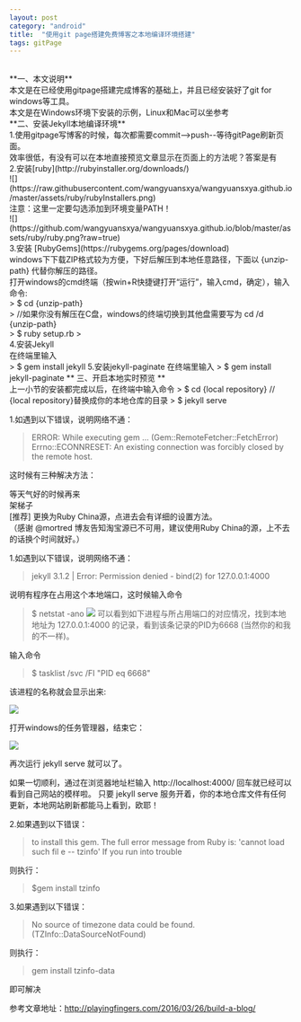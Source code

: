 ```yaml
---
layout: post
category: "android"
title:  "使用git page搭建免费博客之本地编译环境搭建"
tags: gitPage
---
```

<br>
**一、本文说明**<br>
本文是在已经使用gitpage搭建完成博客的基础上，并且已经安装好了git for windows等工具。 <br>
本文是在Windows环境下安装的示例，Linux和Mac可以坐参考<br>
**二、安装Jekyll本地编译环境**<br>
1.使用gitpage写博客的时候，每次都需要commit-->push--等待gitPage刷新页面。 <br>
效率很低，有没有可以在本地直接预览文章显示在页面上的方法呢？答案是有<br>
2.安装[ruby](http://rubyinstaller.org/downloads/)<br>
![](https://raw.githubusercontent.com/wangyuansxya/wangyuansxya.github.io/master/assets/ruby/rubyInstallers.png) <br>
注意：这里一定要勾选添加到环境变量PATH！<br>
![](https://github.com/wangyuansxya/wangyuansxya.github.io/blob/master/assets/ruby/ruby.png?raw=true) <br>
3.安装 [RubyGems](https://rubygems.org/pages/download) <br>
windows下下载ZIP格式较为方便，下好后解压到本地任意路径，下面以 {unzip-path} 代替你解压的路径。 <br>打开windows的cmd终端（按win+R快捷键打开“运行”，输入cmd，确定），输入命令:<br>
> $ cd {unzip-path}  <br>
> //如果你没有解压在C盘，windows的终端切换到其他盘需要写为 cd /d {unzip-path} <br>
> $ ruby setup.rb
> <br>
4.安装Jekyll <br>
在终端里输入<br>
> $ gem install jekyll
5.安装jekyll-paginate
在终端里输入
> $ gem install jekyll-paginate 
** 三、开启本地实时预览 **<br>
上一小节的安装都完成以后，在终端中输入命令
> $ cd {local repository} // {local repository}替换成你的本地仓库的目录
> $ jekyll serve

1.如遇到以下错误，说明网络不通：
> ERROR:  While executing gem ... (Gem::RemoteFetcher::FetchError)
> Errno::ECONNRESET: An existing connection was forcibly closed by the remote host.

这时候有三种解决方法：<br>

等天气好的时候再来<br>
架梯子<br>
[推荐] 更换为Ruby China源，点进去会有详细的设置方法。<br>
（感谢 @mortred 博友告知淘宝源已不可用，建议使用Ruby China的源，上不去的话换个时间就好。）<br>

1.如遇到以下错误，说明网络不通：
> jekyll 3.1.2 | Error:  Permission denied - bind(2) for 127.0.0.1:4000

说明有程序在占用这个本地端口，这时候输入命令
> $ netstat -ano
![](https://github.com/wangyuansxya/wangyuansxya.github.io/blob/master/assets/RubyGems/ip.png?raw=true)
可以看到如下进程与所占用端口的对应情况，找到本地地址为 127.0.0.1:4000 的记录，看到该条记录的PID为6668 (当然你的和我的不一样)。

输入命令
> $ tasklist /svc /FI "PID eq 6668"

该进程的名称就会显示出来:

![](https://github.com/wangyuansxya/wangyuansxya.github.io/blob/master/assets/RubyGems/pid.png?raw=true)

打开windows的任务管理器，结束它：

![](https://github.com/wangyuansxya/wangyuansxya.github.io/blob/master/assets/RubyGems/windows_tasks.png?raw=true)

再次运行 jekyll serve 就可以了。

如果一切顺利，通过在浏览器地址栏输入 http://localhost:4000/ 回车就已经可以看到自己网站的模样啦。
只要 jekyll serve 服务开着，你的本地仓库文件有任何更新，本地网站刷新都能马上看到，欧耶！

2.如果遇到以下错误：
> to install this gem. The full error message from Ruby is: 'cannot load such fil e -- tzinfo' If you run into trouble

则执行：

> $gem install tzinfo

3.如果遇到以下错误：

> No source of timezone data could be found. (TZInfo::DataSourceNotFound)

则执行：

> gem install tzinfo-data

即可解决


参考文章地址：http://playingfingers.com/2016/03/26/build-a-blog/